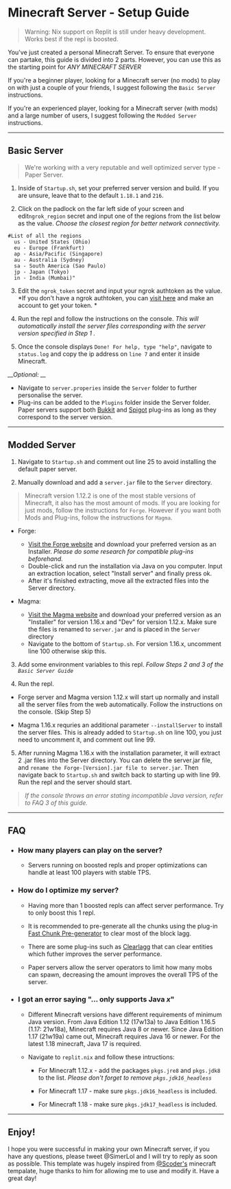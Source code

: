 # Minecraft Server - Setup Guide
> Warning: Nix support on Replit is still under heavy development. Works best if the repl is boosted.

You've just created a personal Minecraft Server. To ensure that everyone can partake, this guide is divided into 2 parts. However, you can use this as the starting point for *ANY MINECRAFT SERVER*

If you're a beginner player, looking for a Minecraft server (no mods) to play on with just a couple of your friends, I suggest following the `Basic Server` instructions.

If you're an experienced player, looking for a Minecraft server (with mods) and a large number of users, I suggest following the `Modded Server` instructions.

---
## Basic Server
> We're working with a very reputable and well optimized server type - Paper Server.

1) Inside of `Startup.sh`, set your preferred server version and build. If you are unsure, leave that to the default `1.18.1` and `216`.

2) Click on the padlock on the far left side of your screen and edit`ngrok_region` secret and input one of the regions from the list below as the value. *Choose the closest region for better network connectivity.*

```
#List of all the regions
  us - United States (Ohio)
  eu - Europe (Frankfurt)
  ap - Asia/Pacific (Singapore)
  au - Australia (Sydney)
  sa - South America (Sao Paulo)
  jp - Japan (Tokyo)
  in - India (Mumbai)" 
```

3) Edit the `ngrok_token` secret and input your ngrok authtoken as the value. *If you don't have a ngrok authtoken, you can [visit here](https://dashboard.ngrok.com) and make an account to get your token. *

4) Run the repl and follow the instructions on the console. *This will automatically install the server files corresponding with the server version specified in Step 1 .*

5) Once the console displays `Done! For help, type "help"`, navigate to `status.log` and copy the ip address on `line 7` and enter it inside Minecraft.

*__Optional: __*
  * Navigate to `server.properies` inside the `Server` folder to further personalise the server. 
  * Plug-ins can be added to the `Plugins` folder inside the Server folder. Paper servers support both [Bukkit](https://www.curseforge.com/minecraft/bukkit-plugins) and [Spigot](https://www.spigotmc.org/resources/authors) plug-ins as long as they correspond to the server version.

---
## Modded Server

1) Navigate to `Startup.sh` and comment out line 25 to avoid installing the default paper server.

2) Manually download and add a `server.jar` file to the `Server` directory.
>Minecraft version 1.12.2 is one of the most stable versions of Minecraft, it also has the most amount of mods. If you are looking for just mods, follow the instructions for `Forge`. However if you want both Mods and Plug-ins, follow the instructions for `Magma`.

* Forge:
  * [Visit the Forge website](https://files.minecraftforge.net/net/minecraftforge/forge/index_1.12.2.html) and download your preferred version as an Installer. *Please do some research for compatible plug-ins beforehand.*
  * Double-click and run the installation via Java on you computer. Input an extraction location, select "Install server" and finally press ok.
  * After it's finished extracting, move all the extracted files into the Server directory.

* Magma:
  * [Visit the Magma website](https://magmafoundation.org/) and download your preferred version as an "Installer" for version 1.16.x and "Dev" for version 1.12.x. Make sure the files is renamed to `server.jar` and is placed in the `Server` directory
  * Navigate to the bottom of `Startup.sh`. For version 1.16.x, uncomment line 100 otherwise skip this.

3) Add some environment variables to this repl. *Follow Steps 2 and 3 of the `Basic Server Guide`* 

4) Run the repl. 
* Forge server and Magma version 1.12.x will start up normally and install all the server files from the web automatically. Follow the instructions on the console. (Skip Step 5)

* Magma 1.16.x requries an additional parameter `--installServer` to install the server files. This is already added to `Startup.sh` on line 100, you just need to uncomment it, and comment out line 99. 


5) After running Magma 1.16.x with the installation parameter, it will extract 2 .jar files into the Server directory. You can delete the server.jar file, and `rename the Forge-[Version].jar file to server.jar`. Then navigate back to `Startup.sh` and switch back to starting up with line 99. Run the repl and the server should start.

> *If the console throws an error stating incompatible Java version, refer to FAQ 3 of this guide.*

----
## FAQ

* ### How many players can play on the server?
  * Servers running on boosted repls and proper optimizations can handle at least 100 players with stable TPS. 


* ### How do I optimize my server?
  * Having more than 1 boosted repls can affect server performance. Try to only boost this 1 repl.
  
  * It is recommended to pre-generate all the chunks using the plug-in [Fast Chunk Pre-generator](https://www.spigotmc.org/resources/fast-chunk-pregenerator.74429/) to clear most of the block lagg.
  
  * There are some plug-ins such as [Clearlagg](https://www.spigotmc.org/resources/clearlagg.68271/) that can clear entities which futher improves the server performance. 

  * Paper servers allow the server operators to limit how many mobs can spawn, decreasing the amount improves the overall TPS of the server.


* ### I got an error saying "... only supports Java *x*"
  * Different Minecraft versions have different requirements of minimum Java version. From Java Edition 1.12 (17w13a) to Java Edition 1.16.5 (1.17: 21w18a), Minecraft requires Java 8 or newer. Since Java Edition 1.17 (21w19a) came out, Minecraft requires Java 16 or newer. For the latest 1.18 minecraft, Java 17 is required.

  * Navigate to `replit.nix` and follow these intructions:
    * For Minecraft 1.12.x - add the packages `pkgs.jre8` and `pkgs.jdk8` to the list. *Please don't forget to remove `pkgs.jdk16_headless`*

    * For Minecraft 1.17 - make sure `pkgs.jdk16_headless` is included.
    * For Minecraft 1.18 - make sure `pkgs.jdk17_headless` is included.

---
## Enjoy!

I hope you were successful in making your own Minecraft server, if you have any questions, please tweet @SimerLol and I will try to reply as soon as possible. This template was hugely inspired from [@Scoder's](https://twitter.com/Scoder121) minecraft tempalate, huge thanks to him for allowing me to use and modify it. Have a great day!